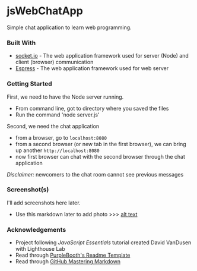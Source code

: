 # jsWebChatApp
Simple chat application to learn web programming.

### Built With

* [socket.io](http://socket.io/) - The web application framework used for server (Node) and client (browser) communication
* [Espress](https://expressjs.com) - The web application framework used for web server

### Getting Started

First, we need to have the Node server running. 
* From command line, got to directory where you saved the files
* Run the command 'node server.js'

Second, we need the chat application
* from a browser, go to ```localhost:8080 ```
* from a second browser (or new tab in the first browser), we can bring up another ```http://localhost:8080```
* now first browser can chat with the second browser through the chat application

*Disclaimer:* newcomers to the chat room cannot see previous messages

### Screenshot(s)
I'll add screenshots here later.  
- Use this markdown later to add photo >>> [alt text](http://url/to/img.png)

### Acknowledgements
* Project following <i>JavaScript Essentials</i> tutorial created David VanDusen with Lighthouse Lab
* Read through [PurpleBooth's Readme Template](https://gist.github.com/PurpleBooth/109311bb0361f32d87a2)
* Read through [GitHub Mastering Markdown](https://guides.github.com/features/mastering-markdown/)
